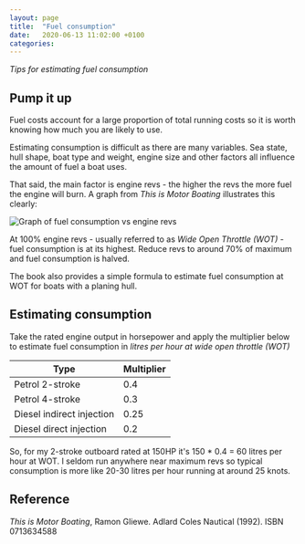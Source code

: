 ```yaml
---
layout: page
title:  "Fuel consumption"
date:   2020-06-13 11:02:00 +0100
categories:
---
```

*Tips for estimating fuel consumption*

## Pump it up
Fuel costs account for a large proportion of total running costs so it is worth knowing how much you are likely to use.

Estimating consumption is difficult as there are many variables. Sea state, hull shape, boat type and weight, engine size and other factors all influence the amount of fuel a boat uses.

That said, the main factor is engine revs - the higher the revs the more fuel the engine will burn. A graph from *This is Motor Boating* illustrates this clearly:

![Graph of fuel consumption vs engine revs](/budget-boating/images/fuel.jpg)

At 100% engine revs - usually referred to as *Wide Open Throttle (WOT)* - fuel consumption is at its highest. Reduce revs to around 70% of maximum and fuel consumption is halved.

The book also provides a simple formula to estimate fuel consumption at WOT for boats with a planing hull.

## Estimating consumption
Take the rated engine output in horsepower and apply the multiplier below to estimate fuel consumption in *litres per hour at wide open throttle (WOT)*

| Type | Multiplier |
| ----- | ----- |
| Petrol 2-stroke | 0.4 |
| Petrol 4-stroke | 0.3 |
| Diesel indirect injection | 0.25 |
| Diesel direct injection | 0.2 |


So, for my 2-stroke outboard rated at 150HP it's 150 * 0.4 = 60 litres per hour at WOT. I seldom run anywhere near maximum revs so typical consumption is more like 20-30 litres per hour running at around 25 knots.

## Reference
*This is Motor Boating*, Ramon Gliewe. Adlard Coles Nautical (1992). ISBN 0713634588
